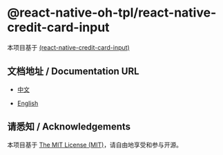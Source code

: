 # @react-native-oh-tpl/react-native-credit-card-input

本项目基于 [(react-native-credit-card-input)](https://github.com/sbycrosz/react-native-credit-card-input)

## 文档地址 / Documentation URL 

- [中文](https://gitee.com/react-native-oh-library/usage-docs/blob/master/zh-cn/react-native-credit-card-input.md)

- [English](https://gitee.com/react-native-oh-library/usage-docs/blob/master/en/react-native-credit-card-input.md)

## 请悉知 / Acknowledgements

本项目基于 [The MIT License (MIT)](https://github.com/sbycrosz/react-native-credit-card-input/blob/master/LICENSE)，请自由地享受和参与开源。
